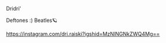 
Dridri'

Deftones :)
Beatles🪐


https://instagram.com/dri.raiski?igshid=MzNlNGNkZWQ4Mg== 


<!--
**r4dioatividade/r4dioatividade** is a ✨ _special_ ✨ repository because its `README.md` (this file) appears on your GitHub profile.

Here are some ideas to get you started:

- 🔭 I’m currently working on ...
- 🌱 I’m currently learning ...
- 👯 I’m looking to collaborate on ...
- 🤔 I’m looking for help with ...
- 💬 Ask me about ...
- 📫 How to reach me: ...
- 😄 Pronouns: ...
- ⚡ Fun fact: ...
-->
